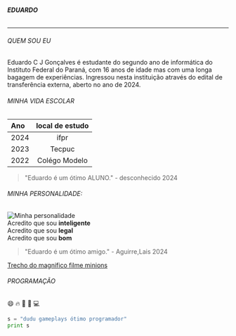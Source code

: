 ######  **EDUARDO** 
---
###### QUEM SOU EU
Eduardo C J Gonçalves é estudante do segundo ano de informática do Instituto Federal do Paraná, com 16 anos de idade mas com uma longa bagagem de experiências. Ingressou nesta instituição através do edital de transferência externa, aberto no ano de 2024.

###### MINHA VIDA ESCOLAR

|Ano|local de estudo|
|:---|:---------------:|
|2024|ifpr|
|2023|Tecpuc|
|2022|Colégo Modelo|
>"Eduardo é um ótimo ALUNO." - desconhecido 2024

###### MINHA PERSONALIDADE:

  ![Minha personalidade](https://encrypted-tbn2.gstatic.com/images?q=tbn:ANd9GcRJvppQqSDIor1cG993TzcpnvvKkOsKC523HZBOZWqQ_EZRj0F3ImI63OimacPYgVEgwbSAeFBMKbIKiYk3grhWnxm14_LOpCqiFUfyQx4)  
  Acredito que sou **inteligente**  
    Acredito que sou **legal**           
    Acredito que sou **bom**
  
  >"Eduardo é um ótimo amigo." - Aguirre,Lais 2024
>
[Trecho do magnifico filme minions](https://youtu.be/_BlOydwSATk)

###### PROGRAMAÇÃO
:smile: :fire: :file_folder: :space_invader: :computer:  
~~~python
s = "dudu gameplays ótimo programador"
print s
~~~

